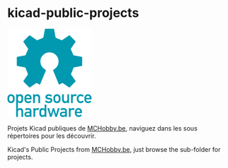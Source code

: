# kicad-public-projects

![Open Hardware](docs/_static/OpenHardware.png)

Projets Kicad publiques de [MCHobby.be](https://shop.mchobby.be), naviguez dans les sous répertoires pour les découvrir.

Kicad's Public Projects from [MCHobby.be](https://shop.mchobby.be), just browse the sub-folder for projects.
